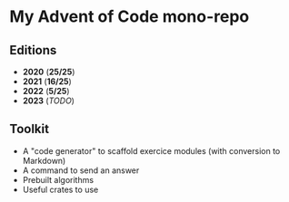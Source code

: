 # My Advent of Code mono-repo

## Editions

- **2020** (**25/25**)
- **2021** (**16/25**)
- **2022** (**5/25**)
- **2023** (_TODO_)

## Toolkit

- A "code generator" to scaffold exercice modules (with conversion to Markdown)
- A command to send an answer
- Prebuilt algorithms
- Useful crates to use
